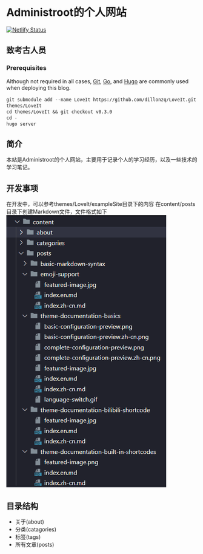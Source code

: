 # Administroot的个人网站

[![Netlify Status](https://api.netlify.com/api/v1/badges/9ab240f8-e767-443c-a518-120a9c66f941/deploy-status)](https://app.netlify.com/sites/stately-parfait-69b7b5/deploys)

## 致考古人员

### Prerequisites

Although not required in all cases, [Git](https://git-scm.com/), [Go](https://go.dev/), and [Hugo](https://gohugo.io/installation/windows/) are commonly used when deploying this blog.

```shell
git submodule add --name LoveIt https://github.com/dillonzq/LoveIt.git themes/LoveIt
cd themes/LoveIt && git checkout v0.3.0
cd -
hugo server
```

## 简介

本站是Administroot的个人网站，主要用于记录个人的学习经历，以及一些技术的学习笔记。

## 开发事项

在开发中，可以参考themes/Lovelt/exampleSite目录下的内容
在content/posts目录下创建Markdown文件，文件格式如下
![开发演示图片](demo.png)

## 目录结构

- 关于(about)
- 分类(catagories)
- 标签(tags)
- 所有文章(posts)
